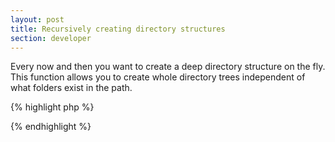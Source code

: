 ```yaml
---
layout: post
title: Recursively creating directory structures
section: developer
---
```

Every now and then you want to create a deep directory structure on the fly. This function allows you to create whole directory trees independent of what folders exist in the path.

{% highlight php %}
<?php
/**
 * Create a directory structure recursively
 *
 * @author      Aidan Lister &lt;aidan@php.net&gt;
 * @version     1.0.2
 * @link        http://aidanlister.com/2004/04/recursively-creating-directory-structures/
 * @param       string   $pathname    The directory structure to create
 * @return      bool     Returns TRUE on success, FALSE on failure
 */
function mkdirr($pathname, $mode = 0777)
{
    // Check if directory already exists
    if (is_dir($pathname) || empty($pathname)) {
        return true;
    }
 
    // Ensure a file does not already exist with the same name
    $pathname = str_replace(array('/', ''), DIRECTORY_SEPARATOR, $pathname);
    if (is_file($pathname)) {
        trigger_error('mkdirr() File exists', E_USER_WARNING);
        return false;
    }
 
    // Crawl up the directory tree
    $next_pathname = substr($pathname, 0, strrpos($pathname, DIRECTORY_SEPARATOR));
    if (mkdirr($next_pathname, $mode)) {
        if (!file_exists($pathname)) {
            return mkdir($pathname, $mode);
        }
    }
 
    return false;
}
?>
{% endhighlight %}